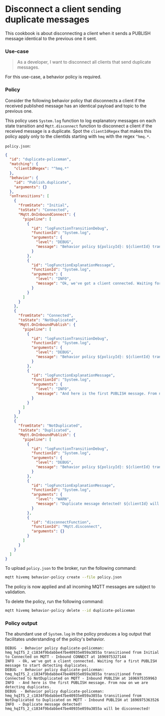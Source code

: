 # Disconnect a client sending duplicate messages

This cookbook is about disconnecting a client when it sends a PUBLISH message identical to the previous one it sent.


### Use-case
> As a developer, I want to disconnect all clients that send duplicate messages.

For this use-case, a behavior policy is required.


### Policy

Consider the following behavior policy that disconnects a client if the received published message has an identical payload and topic to the previous one.

This policy uses `System.log` function to log explanatory messages on each state transition and `Mqtt.disconnect` function to disconnect a client if the received message is a duplicate.
Spot the `clientIdRegex` that makes this policy apply only to the clientIds starting with `hmq` with the regex `^hmq.*`.

`policy.json`:
```json
{
  "id": "duplicate-policeman",
  "matching": {
    "clientIdRegex": "^hmq.*"
  },
  "behavior": {
    "id": "Publish.duplicate",
    "arguments": {}
  },
  "onTransitions": [
    {
      "fromState": "Initial",
      "toState": "Connected",
      "Mqtt.OnInboundConnect": {
        "pipeline": [
          {
            "id": "logFunctionTransitionDebug",
            "functionId": "System.log",
            "arguments": {
              "level": "DEBUG",
              "message": "Behavior policy ${policyId}: ${clientId} transitioned from ${fromState} to ${toState} on ${triggerEvent} at ${timestamp}"
            }
          },
          {
            "id": "logFunctionExplanationMessage",
            "functionId": "System.log",
            "arguments": {
              "level": "INFO",
              "message": "Ok, we've got a client connected. Waiting for a first PUBLISH message to start detecting duplicates."
            }
          }
        ]
      }
    },
    {
      "fromState": "Connected",
      "toState": "NotDuplicated",
      "Mqtt.OnInboundPublish": {
        "pipeline": [
          {
            "id": "logFunctionTransitionDebug",
            "functionId": "System.log",
            "arguments": {
              "level": "DEBUG",
              "message": "Behavior policy ${policyId}: ${clientId} transitioned from ${fromState} to ${toState} on ${triggerEvent} at ${timestamp}"
            }
          },
          {
            "id": "logFunctionExplanationMessage",
            "functionId": "System.log",
            "arguments": {
              "level": "INFO",
              "message": "And here is the first PUBLISH message. From now on we are detecting duplicates."
            }
          }
        ]
      }
    },
    {
      "fromState": "NotDuplicated",
      "toState": "Duplicated",
      "Mqtt.OnInboundPublish": {
        "pipeline": [
          {
            "id": "logFunctionTransitionDebug",
            "functionId": "System.log",
            "arguments": {
              "level": "DEBUG",
              "message": "Behavior policy ${policyId}: ${clientId} transitioned from ${fromState} to ${toState} on ${triggerEvent} at ${timestamp}"
            }
          },
          {
            "id": "logFunctionExplanationMessage",
            "functionId": "System.log",
            "arguments": {
              "level": "WARN",
              "message": "Duplicate message detected! ${clientId} will be disconnected!"
            }
          },
          {
            "id": "disconnectFunction",
            "functionId": "Mqtt.disconnect",
            "arguments": {}
          }
        ]
      }
    }
  ]
}

```

To upload `policy.json` to the broker, run the following command:

```bash
mqtt hivemq behavior-policy create --file policy.json
```

The policy is now applied and all incoming MQTT messages are subject to validation.

To delete the policy, run the following command:

```bash
mqtt hivemq behavior-policy delete --id duplicate-policeman
```


### Policy output

The abundant use of `System.log` in the policy produces a log output that facilitates understanding of the policy's behavior.

```text
DEBUG  - Behavior policy duplicate-policeman: hmq_hqIfS_2_c1834f9bdabbe47be40935e059a3855a transitioned from Initial to Connected on MQTT - Inbound CONNECT at 1696975327144
INFO  - Ok, we've got a client connected. Waiting for a first PUBLISH message to start detecting duplicates.
DEBUG  - Behavior policy duplicate-policeman: hmq_hqIfS_2_c1834f9bdabbe47be40935e059a3855a transitioned from Connected to NotDuplicated on MQTT - Inbound PUBLISH at 1696975359963
INFO  - And here is the first PUBLISH message. From now on we are detecting duplicates.
DEBUG  - Behavior policy duplicate-policeman: hmq_hqIfS_2_c1834f9bdabbe47be40935e059a3855a transitioned from NotDuplicated to Duplicated on MQTT - Inbound PUBLISH at 1696975363526
INFO  - Duplicate message detected! hmq_hqIfS_2_c1834f9bdabbe47be40935e059a3855a will be disconnected!
```